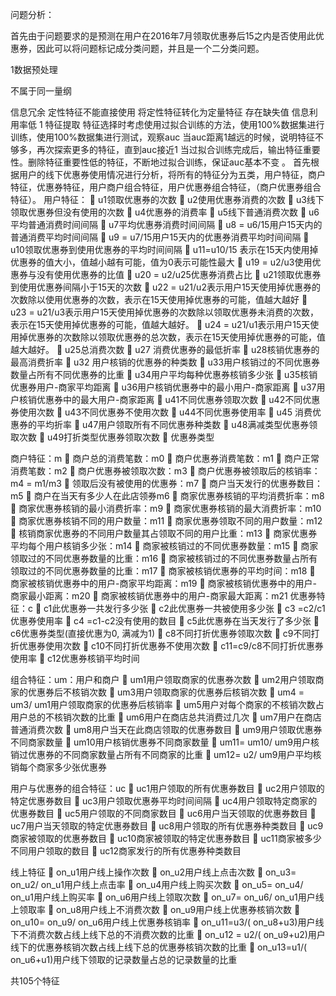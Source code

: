 
问题分析：

首先由于问题要求的是预测在用户在2016年7月领取优惠券后15之内是否使用此优惠券，因此可以将问题标记成分类问题，并且是一个二分类问题。

1数据预处理

不属于同一量纲

信息冗余
定性特征不能直接使用
将定性特征转化为定量特征
存在缺失值
信息利用率低
1 特征提取
特征选择时考虑使用过拟合训练的方法，使用100%数据集进行训练，使用100%数据集进行测试，观察auc
当auc距离1越远的时候，说明特征不够多，再次探索更多的特征，直到auc接近1
当过拟合训练完成后，输出特征重要性。删除特征重要性低的特征，不断地过拟合训练，保证auc基本不变
。
首先根据用户的线下优惠券使用情况进行分析，将所有的特征分为五类，用户特征，商户特征，优惠券特征，用户商户组合特征，用户优惠券组合特征，（商户优惠券组合特征）。
用户特征：
	u1领取优惠券的次数
	u2使用优惠券消费的次数
	u3线下领取优惠券但没有使用的次数
	u4优惠券的消费率
	u5线下普通消费次数
	u6平均普通消费时间间隔
	u7平均优惠券消费时间间隔
	u8 = u6/15用户15天内的普通消费平均时间间隔
	u9 = u7/15用户15天内的优惠券消费平均时间间隔 
	u10领取优惠券到使用优惠券的平均时间间隔 
	u11=u10/15 表示在15天内使用掉优惠券的值大小，值越小越有可能，值为0表示可能性最大 
	u19 = u2/u3使用优惠券与没有使用优惠券的比值
	u20 = u2/u25优惠券消费占比
	u21领取优惠券到使用优惠券间隔小于15天的次数 
	u22 = u21/u2表示用户15天使用掉优惠券的次数除以使用优惠券的次数，表示在15天使用掉优惠券的可能，值越大越好
	u23 = u21/u3表示用户15天使用掉优惠券的次数除以领取优惠券未消费的次数，表示在15天使用掉优惠券的可能，值越大越好。
	u24 = u21/u1表示用户15天使用掉优惠券的次数除以领取优惠券的总次数，表示在15天使用掉优惠券的可能，值越大越好。
	u25总消费次数
	u27 消费优惠券的最低折率
	u28核销优惠券的最高消费折率
	u32 用户核销的优惠券的种类数
	u33用户核销过的不同优惠券数量占所有不同优惠券的比重
	u34用户平均每种优惠券核销多少张
	u35核销优惠券用户-商家平均距离
	u36用户核销优惠券中的最小用户-商家距离
	u37用户核销优惠券中的最大用户-商家距离
	u41不同优惠券领取次数
	u42不同优惠券使用次数
	u43不同优惠券不使用次数
	u44不同优惠券使用率
	u45 消费优惠券的平均折率
	u47用户领取所有不同优惠券种类数
	u48满减类型优惠券领取次数
	u49打折类型优惠券领取次数
	优惠券类型

商户特征：m
	商户总的消费笔数：m0
	商户优惠券消费笔数：m1
	商户正常消费笔数：m2
	商户优惠券被领取次数：m3
	商户优惠券被领取后的核销率：m4 = m1/m3
	领取后没有被使用的优惠券：m7
	商户当天发行的优惠券数目：m5
	商户在当天有多少人在此店领券m6
	商家优惠券核销的平均消费折率：m8
	商家优惠券核销的最小消费折率：m9
	商家优惠券核销的最大消费折率：m10
	商家优惠券核销不同的用户数量：m11
	商家优惠券领取不同的用户数量：m12
	核销商家优惠券的不同用户数量其占领取不同的用户比重：m13
	商家优惠券平均每个用户核销多少张：m14
	商家被核销过的不同优惠券数量：m15
	商家领取过的不同优惠券数量的比重：m16
	商家被核销过的不同优惠券数量占所有领取过的不同优惠券数量的比重：m17
	商家被核销优惠券的平均时间：m18
	商家被核销优惠券中的用户-商家平均距离：m19
	商家被核销优惠券中的用户-商家最小距离：m20
	商家被核销优惠券中的用户-商家最大距离：m21
优惠券特征：c
	c1此优惠券一共发行多少张
	c2此优惠券一共被使用多少张
	c3 =c2/c1优惠券使用率
	c4 =c1-c2没有使用的数目
	c5此优惠券在当天发行了多少张
	c6优惠券类型(直接优惠为0, 满减为1)
	c8不同打折优惠券领取次数
	c9不同打折优惠券使用次数
	c10不同打折优惠券不使用次数
	c11=c9/c8不同打折优惠券使用率
	c12优惠券核销平均时间

组合特征：um：用户和商户
	um1用户领取商家的优惠券次数
	um2用户领取商家的优惠券后不核销次数
	um3用户领取商家的优惠券后核销次数
	um4 = um3/ um1用户领取商家的优惠券后核销率
	um5用户对每个商家的不核销次数占用户总的不核销次数的比重
	um6用户在商店总共消费过几次
	um7用户在商店普通消费次数
	um8用户当天在此商店领取的优惠券数目
	um9用户领取优惠券不同商家数量
	um10用户核销优惠券不同商家数量
	um11= um10/ um9用户核销过优惠券的不同商家数量占所有不同商家的比重
	um12= u2/ um9用户平均核销每个商家多少张优惠券

用户与优惠券的组合特征：uc
	uc1用户领取的所有优惠券数目
	uc2用户领取的特定优惠券数目
	uc3用户领取优惠券平均时间间隔
	uc4用户领取特定商家的优惠券数目
	uc5用户领取的不同商家数目
	uc6用户当天领取的优惠券数目
	uc7用户当天领取的特定优惠券数目
	uc8用户领取的所有优惠券种类数目
	uc9商家被领取的优惠券数目
	uc10商家被领取的特定优惠券数目
	uc11商家被多少不同用户领取的数目
	uc12商家发行的所有优惠券种类数目

线上特征
	on_u1用户线上操作次数
	on_u2用户线上点击次数
	on_u3= on_u2/ on_u1用户线上点击率
	on_u4用户线上购买次数
	on_u5= on_u4/ on_u1用户线上购买率
	on_u6用户线上领取次数
	on_u7= on_u6/ on_u1用户线上领取率
	on_u8用户线上不消费次数
	on_u9用户线上优惠券核销次数
	on_u10= on_u9/ on_u6用户线上优惠券核销率
	on_u11=u3/( on_u8+u3)用户线下不消费次数占线上线下总的不消费次数的比重
	on_u12 = u2/( on_u9+u2)用户线下的优惠券核销次数占线上线下总的优惠券核销次数的比重
	on_u13=u1/( on_u6+u1)用户线下领取的记录数量占总的记录数量的比重

共105个特征
